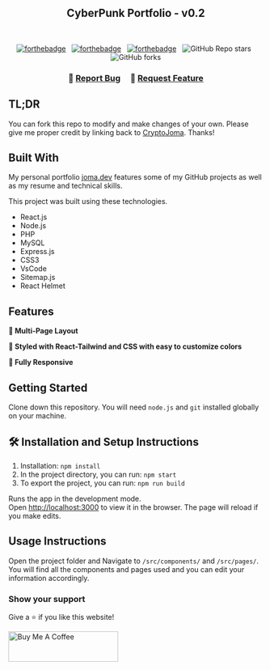 <h2 align="center">
  CyberPunk Portfolio - v0.2
</h2>

<br/>

<div align="center">

[![forthebadge](https://forthebadge.com/images/badges/built-with-love.svg)](https://forthebadge.com) &nbsp;
[![forthebadge](https://forthebadge.com/images/badges/made-with-javascript.svg)](https://forthebadge.com) &nbsp;
[![forthebadge](https://forthebadge.com/images/badges/open-source.svg)](https://forthebadge.com) &nbsp;
![GitHub Repo stars](https://img.shields.io/github/stars/CryptoJoma/CyberPunk-Portfolio?color=red&logo=github&style=for-the-badge) &nbsp;
![GitHub forks](https://img.shields.io/github/forks/CryptoJoma/CyberPunk-Portfolio?color=red&logo=github&style=for-the-badge)

</div>

<h3 align="center">
    🔹
    <a href="https://github.com/CryptoJoma/CyberPunk-Portfolio/issues">Report Bug</a> &nbsp; &nbsp;
    🔹
    <a href="https://github.com/CryptoJoma/CyberPunk-Portfolio/issues">Request Feature</a>
</h3>

## TL;DR

You can fork this repo to modify and make changes of your own. Please give me proper credit by linking back to [CryptoJoma](https://github.com/CryptoJoma/CyberPunk-Portfolio). Thanks!

## Built With

My personal portfolio <a href="https://joma.dev" target="_blank">joma.dev</a> features some of my GitHub projects as well as my resume and technical skills.<br/>

This project was built using these technologies.

- React.js
- Node.js
- PHP
- MySQL
- Express.js
- CSS3
- VsCode
- Sitemap.js
- React Helmet

## Features

**📖 Multi-Page Layout**

**🎨 Styled with React-Tailwind and CSS with easy to customize colors**

**📱 Fully Responsive**

## Getting Started

Clone down this repository. You will need `node.js` and `git` installed globally on your machine.

## 🛠 Installation and Setup Instructions

1. Installation: `npm install`
2. In the project directory, you can run: `npm start`
3. To export the project, you can run: `npm run build`

Runs the app in the development mode.\
Open [http://localhost:3000](http://localhost:3000) to view it in the browser.
The page will reload if you make edits.

## Usage Instructions

Open the project folder and Navigate to `/src/components/` and `/src/pages/`. <br/>
You will find all the components and pages used and you can edit your information accordingly.

### Show your support

Give a ⭐ if you like this website!

<a href="https://www.buymeacoffee.com/JomaDev" target="_blank"><img src="https://cdn.buymeacoffee.com/buttons/v2/default-violet.png" alt="Buy Me A Coffee" height= "60px" width= "217px" ></a>
